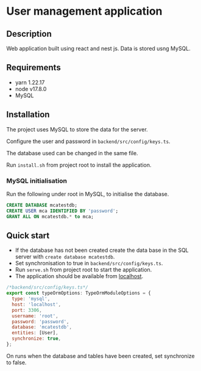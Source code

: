 # User management application

## Description

Web application built using react and nest js. Data is stored usng MySQL.


## Requirements

 * yarn 1.22.17
 * node v17.8.0
 * MySQL

## Installation

The project uses MySQL to store the data for the server.

Configure the user and password in `backend/src/config/keys.ts`.

The database used can be changed in the same file.

Run `install.sh` from project root to install the application.


### MySQL initialisation

Run the following under root in MySQL, to initialise the
database.

```sql
CREATE DATABASE mcatestdb;
CREATE USER mca IDENTIFIED BY 'password';
GRANT ALL ON mcatestdb.* to mca;
```


## Quick start

 * If the database has not been created create the data base in the SQL server with `create database mcatestdb`.
 * Set synchronisation to true in `backend/src/config/keys.ts`.
 * Run `serve.sh` from project root to start the application.
 * The application should be available from [localhost](https://localhost:3000).

```javascript
/*backend/src/config/keys.ts*/
export const typeOrmOptions: TypeOrmModuleOptions = {
  type: 'mysql',
  host: 'localhost',
  port: 3306,
  username: 'root',
  password: 'password',
  database: 'mcatestdb',
  entities: [User],
  synchronize: true,
};
```

On runs when the database and tables have been created, set synchronize to false.




